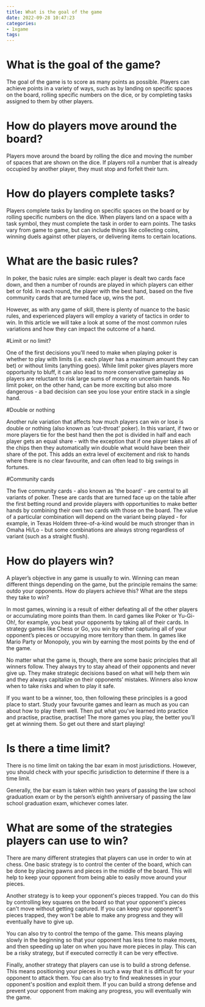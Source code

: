 ```yaml
---
title: What is the goal of the game
date: 2022-09-28 10:47:23
categories:
- 1xgame
tags:
---
```



#  What is the goal of the game?

The goal of the game is to score as many points as possible. Players can achieve points in a variety of ways, such as by landing on specific spaces on the board, rolling specific numbers on the dice, or by completing tasks assigned to them by other players.

# How do players move around the board?

Players move around the board by rolling the dice and moving the number of spaces that are shown on the dice. If players roll a number that is already occupied by another player, they must stop and forfeit their turn.

# How do players complete tasks?

Players complete tasks by landing on specific spaces on the board or by rolling specific numbers on the dice. When players land on a space with a task symbol, they must complete the task in order to earn points. The tasks vary from game to game, but can include things like collecting coins, winning duels against other players, or delivering items to certain locations.

#  What are the basic rules?

In poker, the basic rules are simple: each player is dealt two cards face down, and then a number of rounds are played in which players can either bet or fold. In each round, the player with the best hand, based on the five community cards that are turned face up, wins the pot.

However, as with any game of skill, there is plenty of nuance to the basic rules, and experienced players will employ a variety of tactics in order to win. In this article we will take a look at some of the most common rules variations and how they can impact the outcome of a hand.

#Limit or no limit?

One of the first decisions you'll need to make when playing poker is whether to play with limits (i.e. each player has a maximum amount they can bet) or without limits (anything goes). While limit poker gives players more opportunity to bluff, it can also lead to more conservative gameplay as players are reluctant to risk large sums of money on uncertain hands. No limit poker, on the other hand, can be more exciting but also more dangerous - a bad decision can see you lose your entire stack in a single hand.

#Double or nothing

Another rule variation that affects how much players can win or lose is double or nothing (also known as 'cut-throat' poker). In this variant, if two or more players tie for the best hand then the pot is divided in half and each player gets an equal share - with the exception that if one player takes all of the chips then they automatically win double what would have been their share of the pot. This adds an extra level of excitement and risk to hands where there is no clear favourite, and can often lead to big swings in fortunes.

#Community cards

The five community cards - also known as 'the board' - are central to all variants of poker. These are cards that are turned face up on the table after the first betting round and provide players with opportunities to make better hands by combining their own two cards with those on the board. The value of a particular combination will depend on the variant being played - for example, in Texas Holdem three-of-a-kind would be much stronger than in Omaha Hi/Lo - but some combinations are always strong regardless of variant (such as a straight flush).

#  How do players win?

A player’s objective in any game is usually to win. Winning can mean different things depending on the game, but the principle remains the same: outdo your opponents. How do players achieve this? What are the steps they take to win?

In most games, winning is a result of either defeating all of the other players or accumulating more points than them. In card games like Poker or Yu-Gi-Oh!, for example, you beat your opponents by taking all of their cards. In strategy games like Chess or Go, you win by either capturing all of your opponent’s pieces or occupying more territory than them. In games like Mario Party or Monopoly, you win by earning the most points by the end of the game.

No matter what the game is, though, there are some basic principles that all winners follow. They always try to stay ahead of their opponents and never give up. They make strategic decisions based on what will help them win and they always capitalize on their opponents’ mistakes. Winners also know when to take risks and when to play it safe.

If you want to be a winner, too, then following these principles is a good place to start. Study your favourite games and learn as much as you can about how to play them well. Then put what you’ve learned into practice and practise, practise, practise! The more games you play, the better you’ll get at winning them. So get out there and start playing!

#  Is there a time limit?

There is no time limit on taking the bar exam in most jurisdictions. However, you should check with your specific jurisdiction to determine if there is a time limit.

Generally, the bar exam is taken within two years of passing the law school graduation exam or by the person’s eighth anniversary of passing the law school graduation exam, whichever comes later.

#  What are some of the strategies players can use to win?

There are many different strategies that players can use in order to win at chess. One basic strategy is to control the center of the board, which can be done by placing pawns and pieces in the middle of the board. This will help to keep your opponent from being able to easily move around your pieces.

Another strategy is to keep your opponent's pieces trapped. You can do this by controlling key squares on the board so that your opponent's pieces can't move without getting captured. If you can keep your opponent's pieces trapped, they won't be able to make any progress and they will eventually have to give up.

You can also try to control the tempo of the game. This means playing slowly in the beginning so that your opponent has less time to make moves, and then speeding up later on when you have more pieces in play. This can be a risky strategy, but if executed correctly it can be very effective.

Finally, another strategy that players can use is to build a strong defense. This means positioning your pieces in such a way that it is difficult for your opponent to attack them. You can also try to find weaknesses in your opponent's position and exploit them. If you can build a strong defense and prevent your opponent from making any progress, you will eventually win the game.